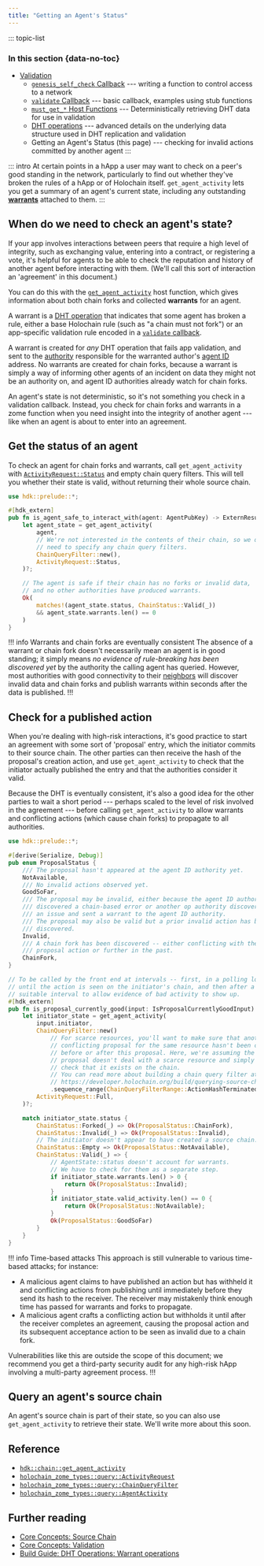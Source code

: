 ```yaml
---
title: "Getting an Agent's Status"
---
```


::: topic-list
### In this section {data-no-toc}

* [Validation](/build/validation/)
    * [`genesis_self_check` Callback](/build/genesis-self-check-callback/) --- writing a function to control access to a network
    * [`validate` Callback](/build/validate-callback/) --- basic callback, examples using stub functions
    * [`must_get_*` Host Functions](/build/must-get-host-functions/) --- Deterministically retrieving DHT data for use in validation
    * [DHT operations](/build/dht-operations/) --- advanced details on the underlying data structure used in DHT replication and validation
    * Getting an Agent's Status (this page) --- checking for invalid actions committed by another agent
:::

::: intro
At certain points in a hApp a user may want to check on a peer's good standing in the network, particularly to find out whether they've broken the rules of a hApp or of Holochain itself. `get_agent_activity` lets you get a summary of an agent's current state, including any outstanding [**warrants**](/resources/glossary/#warrant) attached to them.
:::

## When do we need to check an agent's state?

If your app involves interactions between peers that require a high level of integrity, such as exchanging value, entering into a contract, or registering a vote, it's helpful for agents to be able to check the reputation and history of another agent before interacting with them. (We'll call this sort of interaction an 'agreement' in this document.)

You can do this with the [`get_agent_activity`](https://docs.rs/hdk/latest/hdk/chain/fn.get_agent_activity.html) host function, which gives information about both chain forks and collected **warrants** for an agent.

A warrant is a [DHT operation](/build/dht-operations/) that indicates that some agent has broken a rule, either a base Holochain rule (such as "a chain must not fork") or an app-specific validation rule encoded in a [`validate` callback](/build/validate-callback/).

A warrant is created for _any_ DHT operation that fails app validation, and sent to the [authority](/resources/glossary/#validation-authority) responsible for the warranted author's [agent ID](/build/identifiers/#agent) address. No warrants are created for chain forks, because a warrant is simply a way of informing other agents of an incident on data they might not be an authority on, and agent ID authorities already watch for chain forks.<!-- TODO: change this language if chain fork warrants become a thing -->

An agent's state is not deterministic, so it's not something you check in a validation callback. Instead, you check for chain forks and warrants in a zome function when you need insight into the integrity of another agent --- like when an agent is about to enter into an agreement.

## Get the status of an agent

To check an agent for chain forks and warrants, call `get_agent_activity` with [`ActivityRequest::Status`](https://docs.rs/hdk/latest/hdk/prelude/enum.ActivityRequest.html#variant.Status) and empty chain query filters. This will tell you whether their state is valid, without returning their whole source chain.

```rust
use hdk::prelude::*;

#[hdk_extern]
pub fn is_agent_safe_to_interact_with(agent: AgentPubKey) -> ExternResult<bool> {
    let agent_state = get_agent_activity(
        agent,
        // We're not interested in the contents of their chain, so we don't
        // need to specify any chain query filters.
        ChainQueryFilter::new(),
        ActivityRequest::Status,
    )?;

    // The agent is safe if their chain has no forks or invalid data,
    // and no other authorities have produced warrants.
    Ok(
        matches!(agent_state.status, ChainStatus::Valid(_))
        && agent_state.warrants.len() == 0
    )
}
```

!!! info Warrants and chain forks are eventually consistent
The absence of a warrant or chain fork doesn't necessarily mean an agent is in good standing; it simply means _no evidence of rule-breaking has been discovered yet_ by the authority the calling agent has queried. However, most authorities with good connectivity to their [neighbors](/resources/glossary/#neighbor) will discover invalid data and chain forks and publish warrants within seconds after the data is published.
!!!

## Check for a published action

When you're dealing with high-risk interactions, it's good practice to start an agreement with some sort of 'proposal' entry, which the initiator commits to their source chain. The other parties can then receive the hash of the proposal's creation action, and use `get_agent_activity` to check that the initiator actually published the entry and that the authorities consider it valid.

Because the DHT is eventually consistent, it's also a good idea for the other parties to wait a short period --- perhaps scaled to the level of risk involved in the agreement --- before calling `get_agent_activity` to allow warrants and conflicting actions (which cause chain forks) to propagate to all authorities.

```rust
use hdk::prelude::*;

#[derive(Serialize, Debug)]
pub enum ProposalStatus {
    /// The proposal hasn't appeared at the agent ID authority yet.
    NotAvailable,
    /// No invalid actions observed yet.
    GoodSoFar,
    /// The proposal may be invalid, either because the agent ID authority
    /// discovered a chain-based error or another op authority discovered
    /// an issue and sent a warrant to the agent ID authority.
    /// The proposal may also be valid but a prior invalid action has been
    /// discovered.
    Invalid,
    /// A chain fork has been discovered -- either conflicting with the
    /// proposal action or further in the past.
    ChainFork,
}

// To be called by the front end at intervals -- first, in a polling loop
// until the action is seen on the initiator's chain, and then after a
// suitable interval to allow evidence of bad activity to show up.
#[hdk_extern]
pub fn is_proposal_currently_good(input: IsProposalCurrentlyGoodInput) -> ExternResult<ProposalStatus> {
    let initiator_state = get_agent_activity(
        input.initiator,
        ChainQueryFilter::new()
            // For scarce resources, you'll want to make sure that another
            // conflicting proposal for the same resource hasn't been created
            // before or after this proposal. Here, we're assuming the
            // proposal doesn't deal with a scarce resource and simply
            // check that it exists on the chain.
            // You can read more about building a chain query filter at
            // https://developer.holochain.org/build/querying-source-chains/#filtering-a-query
            .sequence_range(ChainQueryFilterRange::ActionHashTerminated(input.proposal_hash, 0)),
        ActivityRequest::Full,
    )?;

    match initiator_state.status {
        ChainStatus::Forked(_) => Ok(ProposalStatus::ChainFork),
        ChainStatus::Invalid(_) => Ok(ProposalStatus::Invalid),
        // The initiator doesn't appear to have created a source chain.
        ChainStatus::Empty => Ok(ProposalStatus::NotAvailable),
        ChainStatus::Valid(_) => {
            // AgentState::status doesn't account for warrants.
            // We have to check for them as a separate step.
            if initiator_state.warrants.len() > 0 {
                return Ok(ProposalStatus::Invalid);
            }
            if initiator_state.valid_activity.len() == 0 {
                return Ok(ProposalStatus::NotAvailable);
            }
            Ok(ProposalStatus::GoodSoFar)
        }
    }
}
```

!!! info Time-based attacks
This approach is still vulnerable to various time-based attacks; for instance:

* A malicious agent claims to have published an action but has withheld it and conflicting actions from publishing until immediately before they send its hash to the receiver. The receiver may mistakenly think enough time has passed for warrants and forks to propagate.
* A malicious agent crafts a conflicting action but withholds it until after the receiver completes an agreement, causing the proposal action and its subsequent acceptance action to be seen as invalid due to a chain fork.

Vulnerabilities like this are outside the scope of this document; we recommend you get a third-party security audit for any high-risk hApp involving a multi-party agreement process.
!!!

## Query an agent's source chain

An agent's source chain is part of their state, so you can also use `get_agent_activity` to retrieve their state. We'll write more about this soon.<!-- TODO: link to /build/querying-source-chains/ when this is written -->

## Reference

* [`hdk::chain::get_agent_activity`](https://docs.rs/hdk/latest/hdk/chain/fn.get_agent_activity.html)
* [`holochain_zome_types::query::ActivityRequest`](https://docs.rs/holochain_zome_types/latest/holochain_zome_types/query/enum.ActivityRequest.html)
* [`holochain_zome_types::query::ChainQueryFilter`](https://docs.rs/holochain_zome_types/latest/holochain_zome_types/query/struct.ChainQueryFilter.html)
* [`holochain_zome_types::query::AgentActivity`](https://docs.rs/holochain_zome_types/latest/holochain_zome_types/query/struct.AgentActivity.html)

## Further reading

* [Core Concepts: Source Chain](/concepts/3_source_chain/)
* [Core Concepts: Validation](/concepts/7_validation/)
* [Build Guide: DHT Operations: Warrant operations](/build/dht-operations/#warrant-operations)